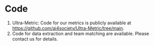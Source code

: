 # Code

1. Ultra-Metric: Code for our metrics is publicly available at https://github.com/ai4society/Ultra-Metric/tree/main.
2. Code for data extraction and team matching are available. Please contact us for details.